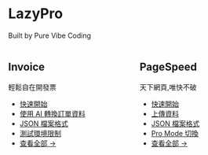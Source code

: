 # LazyPro

Built by Pure Vibe Coding

<div style="display: flex; gap: 2rem;">

<div style="flex: 1;">

## Invoice

輕鬆自在開發票

- [快速開始](./content/invoice/01-quick-start.md)
- [使用 AI 轉換訂單資料](./content/invoice/02-ai-convert.md)
- [JSON 檔案格式](./content/invoice/03-json-format.md)
- [測試環境限制](./content/invoice/04-test-limitations.md)
- [查看全部 →](./content/invoice/00-overview.md)

</div>

<div style="flex: 1;">

## PageSpeed

天下網頁,唯快不破

- [快速開始](./content/pagespeed/01-quick-start.md)
- [上傳資料](./content/pagespeed/02-upload-data.md)
- [JSON 檔案格式](./content/pagespeed/03-json-format.md)
- [Pro Mode 切換](./content/pagespeed/04-pro-mode-toggle.md)
- [查看全部 →](./content/pagespeed/00-overview.md)

</div>

</div>

